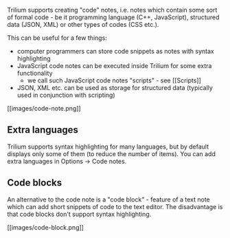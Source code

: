 Trilium supports creating "code" notes, i.e. notes which contain some sort of formal code - be it programming language (C++, JavaScript), structured data (JSON, XML) or other types of codes (CSS etc.).

This can be useful for a few things:

* computer programmers can store code snippets as notes with syntax highlighting
* JavaScript code notes can be executed inside Trilium for some extra functionality
  * we call such JavaScript code notes "scripts" - see [[Scripts]]
* JSON, XML etc. can be used as storage for structured data (typically used in conjunction with scripting)

[[images/code-note.png]]

## Extra languages

Trilium supports syntax highlighting for many languages, but by default displays only some of them (to reduce the number of items). You can add extra languages in Options -> Code notes.

## Code blocks

An alternative to the code note is a "code block" - feature of a text note which can add short snippets of code to the text editor. The disadvantage is that code blocks don't support syntax highlighting.

[[images/code-block.png]]